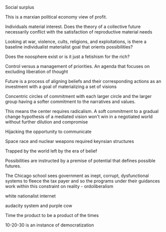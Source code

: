 Social surplus

This is a marxian political economy view of profit. 

Individuals material interest. Does the theory of a collective future necessarily conflict with the satisfaction of reproductive material needs

Looking at war, violence, cults, religions, and exploitations, is there a baseline individualist materialist goal that orients possibilities?

Does the noosphere exist or is it just a fetishism for the rich?

Control versus a management of priorities. An agenda that focuses on excluding liberation of thought

Future is a process of aligning beliefs and their corresponding actions as an investment with a goal of materializing a set of visions

Concentric circles of commitment with each larger circle and the larger group having a softer commitment to the narratives and values.

This means the center requires radicalism. A soft commitment to a gradual change hypothesis of a mediated vision won't win in a negotiated world without further dilution and compromise

Hijacking the opportunity to communicate

Space race and nuclear weapons required keynsian structures

Trapped by the world left by the era of belief

Possibilities are instructed by a premise of potential that defines possible futures.

The Chicago school sees government as inept, corrupt, dysfunctional systems to fleece the tax payer and so the programs under their guidances work within this constraint on reality - ordoliberalism

white nationalist internet

audacity system and purple cow

Time the product to be a product of the times

10-20-30 is an instance of democratization
